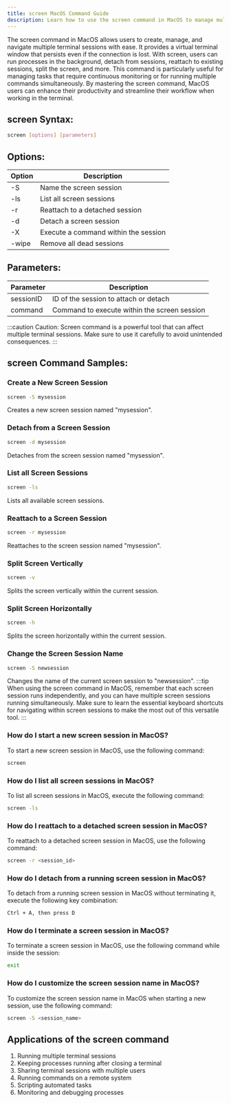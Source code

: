 ```yaml
---
title: screen MacOS Command Guide
description: Learn how to use the screen command in MacOS to manage multiple terminal sessions efficiently.
---
```


The screen command in MacOS allows users to create, manage, and navigate multiple terminal sessions with ease. It provides a virtual terminal window that persists even if the connection is lost. With screen, users can run processes in the background, detach from sessions, reattach to existing sessions, split the screen, and more. This command is particularly useful for managing tasks that require continuous monitoring or for running multiple commands simultaneously. By mastering the screen command, MacOS users can enhance their productivity and streamline their workflow when working in the terminal.
## screen Syntax:
```bash
screen [options] [parameters]
```

## Options:
| Option | Description               |
|--------|---------------------------|
| -S     | Name the screen session   |
| -ls    | List all screen sessions  |
| -r     | Reattach to a detached session |
| -d     | Detach a screen session   |
| -X     | Execute a command within the session |
| -wipe  | Remove all dead sessions  |

## Parameters:
| Parameter  | Description                                    |
|------------|------------------------------------------------|
| sessionID  | ID of the session to attach or detach          |
| command    | Command to execute within the screen session   |

:::caution
Caution: Screen command is a powerful tool that can affect multiple terminal sessions. Make sure to use it carefully to avoid unintended consequences.
:::
## screen Command Samples:
### Create a New Screen Session
```bash
screen -S mysession
```
Creates a new screen session named "mysession".

### Detach from a Screen Session
```bash
screen -d mysession
```
Detaches from the screen session named "mysession".

### List all Screen Sessions
```bash
screen -ls
```
Lists all available screen sessions.

### Reattach to a Screen Session
```bash
screen -r mysession
```
Reattaches to the screen session named "mysession".

### Split Screen Vertically
```bash
screen -v
```
Splits the screen vertically within the current session.

### Split Screen Horizontally
```bash
screen -h
```
Splits the screen horizontally within the current session.

### Change the Screen Session Name
```bash
screen -S newsession
```
Changes the name of the current screen session to "newsession".
:::tip
When using the screen command in MacOS, remember that each screen session runs independently, and you can have multiple screen sessions running simultaneously. Make sure to learn the essential keyboard shortcuts for navigating within screen sessions to make the most out of this versatile tool.
:::

### How do I start a new screen session in MacOS?
To start a new screen session in MacOS, use the following command:
```bash
screen
```

### How do I list all screen sessions in MacOS?
To list all screen sessions in MacOS, execute the following command:
```bash
screen -ls
```

### How do I reattach to a detached screen session in MacOS?
To reattach to a detached screen session in MacOS, use the following command:
```bash
screen -r <session_id>
```

### How do I detach from a running screen session in MacOS?
To detach from a running screen session in MacOS without terminating it, execute the following key combination:
```bash
Ctrl + A, then press D
```

### How do I terminate a screen session in MacOS?
To terminate a screen session in MacOS, use the following command while inside the session:
```bash
exit
```

### How do I customize the screen session name in MacOS?
To customize the screen session name in MacOS when starting a new session, use the following command:
```bash
screen -S <session_name>
```
## Applications of the screen command

1. Running multiple terminal sessions
2. Keeping processes running after closing a terminal
3. Sharing terminal sessions with multiple users
4. Running commands on a remote system
5. Scripting automated tasks
6. Monitoring and debugging processes